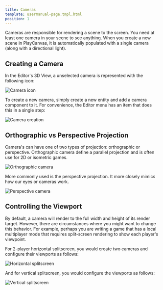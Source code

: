 ```yaml
---
title: Cameras
template: usermanual-page.tmpl.html
position: 1
---
```


Cameras are responsible for rendering a scene to the screen. You need at least one camera in your scene to see anything. When you create a new scene in PlayCanvas, it is automatically populated with a single camera (along with a directional light).

## Creating a Camera

In the Editor's 3D View, a unselected camera is represented with the following icon:

![Camera icon][1]

To create a new camera, simply create a new entity and add a camera component to it. For convenience, the Editor menu has an item that does this in a single step:

![Camera creation][2]

## Orthographic vs Perspective Projection

Camera's can have one of two types of projection: orthographic or perspective. Orthographic camera define a parallel projection and is often use for 2D or isometric games.

![Orthographic camera][3]

More commonly used is the perspective projection. It more closely mimics how our eyes or cameras work.

![Perspective camera][4]

## Controlling the Viewport

By default, a camera will render to the full width and height of its render target. However, there are circumstances where you might want to change this behavior. For example, perhaps you are writing a game that has a local multiplayer mode that requires split-screen rendering to show each player's viewpoint.

For 2-player horizontal splitscreen, you would create two cameras and configure their viewports as follows:

![Horizontal splitscreen][5]

And for vertical splitscreen, you would configure the viewports as follows:

![Vertical splitscreen][6]

[1]: /images/user-manual/graphics/cameras/camera_icon.png
[2]: /images/user-manual/graphics/cameras/camera_create.png
[3]: /images/user-manual/graphics/cameras/camera_orthographic.png
[4]: /images/user-manual/graphics/cameras/camera_perspective.png
[5]: /images/user-manual/graphics/cameras/camera_horizontal_splitscreen.png
[6]: /images/user-manual/graphics/cameras/camera_vertical_splitscreen.png
